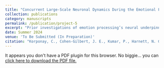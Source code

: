 ```yaml
---
title: "Concurrent Large-Scale Neuronal Dynamics During the Emotional Face Matching Task and Their Relation to Mental Health"
collection: publications
category: manuscripts
permalink: /publication/project-5
excerpt: "Prior investigations of emotion processing’s neural underpinnings rely on task contrast-based analyses. This has constrained identification of relevant neuronal processes and obscured their temporal dynamics. Here, we apply unsupervised learning to functional magnetic resonance imaging data acquired during the emotional face matching task (EFMT) in healthy young adult participants from the Human Connectome Project (n=413; n=416 for replication; non-overlapping family structure). We find that the EFMT engages 10 large-scale networks – each recruiting visual association cortex in distinct temporal fashions and in tandem with distinct non-visual circuits – collectively recruiting 74% of cortex, cerebellum and amygdala. Despite prominent use of the EFMT to probe negative affect, EFMT-recruited networks did not include subgenual cingulate or reflect individual differences in internalizing/negative affect. Contrarily, networks strongly reflected individual differences in cognition. Overall, we characterize a richer-than-expected tapestry of EFMT-recruited neuronal processes, their diverse activation dynamics, and their distinct relations to task performance and mental health."
date: Summer 2024
venue: 'To Be Submitted (In Preparation)'
citation: "Korponay, C., Cohen-Gilbert, J. E., Kumar, P., Harnett, N. G., <strong>Medina, A. A.</strong>, Forester, B. P., Ressler, K. J., Beckmann, C. F., Harper, D. G., & Nickerson, L. D. (In Preparation). Concurrent Large-Scale Neuronal Dynamics During the Emotional Face Matching Task and Their Relation to Mental Health. To be submitted in summer 2024."
---
```


<object data="{{ site.baseurl }}/files/Korponay%20et%20al.,%202024.pdf" type="application/pdf" width="100%" height="1000px">
  <p>It appears you don't have a PDF plugin for this browser. No biggie... you can <a href="{{ site.baseurl }}/files/Korponay%20et%20al.,%202024.pdf">click here to download the PDF file.</a></p>
</object>
